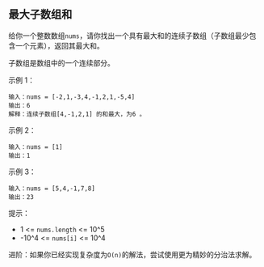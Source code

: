 ## 最大子数组和

给你一个整数数组`nums`，请你找出一个具有最大和的连续子数组（子数组最少包含一个元素），返回其最大和。

子数组是数组中的一个连续部分。

示例 1：
```
输入：nums = [-2,1,-3,4,-1,2,1,-5,4]
输出：6
解释：连续子数组[4,-1,2,1] 的和最大，为6 。
```
示例 2：
```
输入：nums = [1]
输出：1
```
示例 3：
```
输入：nums = [5,4,-1,7,8]
输出：23
```

提示：

* 1 <= `nums.length` <= 10^5
* -10^4 <= `nums[i]` <= 10^4

进阶：如果你已经实现复杂度为`O(n)`的解法，尝试使用更为精妙的分治法求解。